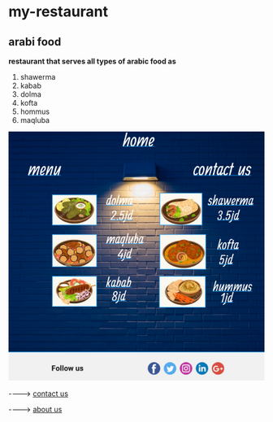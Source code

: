 # my-restaurant

## arabi food 

**restaurant that serves all types of arabic food as**

1. shawerma
2. kabab
3. dolma
4. kofta
5. hommus
6. maqluba

![wireframe](images/wireframe.png)

----> [contact us](https://github.com/moayadabukhadra)

----> [about us](https://github.com/moayadabukhadra/my-note)

